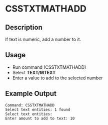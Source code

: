 # CSSTXTMATHADD

## Description

If text is numeric, add a number to it.

## Usage

* Run command (CSSTXTMATHADD)
* Select **TEXT/MTEXT**
* Enter a value to add to the selected number

## Example Output

```
Command: CSSTXTMATHADD
Select text entities: 1 found
Select text entities:
Enter amount to add to text: 10
```
